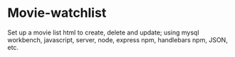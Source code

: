 # Movie-watchlist
Set up a movie list html to create, delete and update; using mysql workbench, javascript, server, node, express npm, handlebars npm, JSON, etc.
